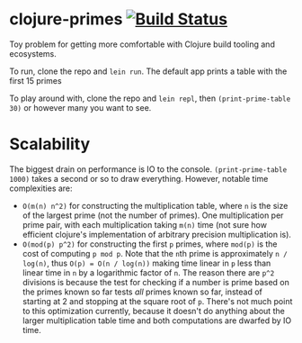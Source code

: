 # clojure-primes [![Build Status](https://travis-ci.org/jackfirth/clojure-primes.svg)](https://travis-ci.org/jackfirth/clojure-primes)

Toy problem for getting more comfortable with Clojure build tooling and ecosystems.

To run, clone the repo and `lein run`. The default app prints a table with the first 15 primes

To play around with, clone the repo and `lein repl`, then `(print-prime-table 30)` or however many you want to see.

# Scalability

The biggest drain on performance is IO to the console. `(print-prime-table 1000)` takes a second or so to draw everything. However, notable time complexities are:

- `O(m(n) n^2)` for constructing the multiplication table, where `n` is the size of the largest prime (not the number of primes). One multiplication per prime pair, with each multiplication taking `m(n)` time (not sure how efficient clojure's implementation of arbitrary precision multiplication is).
- `O(mod(p) p^2)` for constructing the first `p` primes, where `mod(p)` is the cost of computing `p mod p`. Note that the `n`th prime is approximately `n / log(n)`, thus `O(p) = O(n / log(n))` making time linear in `p` less than linear time in `n` by a logarithmic factor of `n`. The reason there are `p^2` divisions is because the test for checking if a number is prime based on the primes known so far tests *all* primes known so far, instead of starting at 2 and stopping at the square root of `p`. There's not much point to this optimization currently, because it doesn't do anything about the larger multiplication table time and both computations are dwarfed by IO time.
